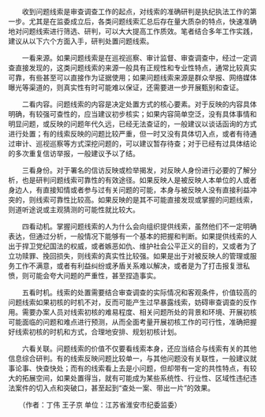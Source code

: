 　　收到问题线索是审查调查工作的起点，对线索的准确研判是执纪执法工作的第一步。尤其是在监委成立后，各类问题线索汇总后存在量大质杂的特点，快速准确地对问题线索进行筛选、研判，可以大大提高工作质效。笔者结合多年工作实践，建议从以下六个方面入手，研判处置问题线索。

　　一看来源。如果问题线索是在巡视巡察、审计监督、审查调查中，经过一定调查直接发现的，这类问题线索的来源一般具有正规性和专业性特点，通常比较真实可靠，有些甚至可以直接作为证据使用；如果问题线索来源是群众举报、网络媒体曝光等渠道的，则真实性有时可能难以保证，还需要进一步开展甄别和查证。

　　二看内容。问题线索的内容是决定处置方式的核心要素。对于反映的内容具体明确，有较强可查性的，应当建议初步核实；如果内容简单空泛，没有具体事情和明显问题，或反映的问题年代久远，已经无法查证的，一般建议以谈话函询的方式进行处置；有的线索反映的问题比较严重，但一时又没有具体切入点，或者有待通过审计、巡视巡察等方式深挖问题的，可以建议暂存待查；对于已经有过具体结论的多次重复信访举报，一般建议予以了结。

　　三看身份。对于署名的信访反映或检举揭发，对反映人身份进行必要的了解分析，也是研判问题线索可靠性的有效途径。如果反映人是被反映人本单位的人或者身边人，有直接知情或者参与过有关问题的可能，本身与被反映人没有直接利益冲突的，则线索可靠性比较高。如果反映的是其不可能直接发现或掌握的问题线索，则道听途说或主观猜测的可能性就比较大。

　　四看动机。掌握问题线索的人为什么会向组织提供线索，虽然他们不一定明确表达，但通过分析，一般情况下能够有一个基本的把握和判断。如果提供线索的人出于捍卫党纪国法的权威，或者嫉恶如仇、维护社会公平正义的目的，又或者为了立功赎罪、挽回损失，则线索的真实性比较强。如果是出于对被反映人的管理或服务工作不满意，或者有利益纠纷或矛盾关系难以解决，或者是为了打击报复泄私愤，则可能会夸大问题的严重性，甚至捏造事实。

　　五看时机。线索的处置需要结合审查调查的实际情况和客观条件，价值较高的问题线索如果初核的时机不对，反而可能产生过早暴露线索，妨碍审查调查的反作用。需要办案人员对线索初核的难易程度、相关问题所处的背景和环境、开展初核可能面临的问题和难点进行预测，从而全面考量开展初核工作的可行性，准确把握好线索初核的时机和方式，合理地安排、规划初核计划。

　　六看关联。问题线索的价值不仅要看线索本身，还应当结合与线索有关的其他信息综合研判。有的线索反映问题比较单一，与其他问题没有关联性，一般建议就事论事、快查快处；而有的线索看上去是小问题，但却带有一定的共性特点，有较大的拓展空间，如果处置得当，就有可能成为某些系统性、行业性、区域性违纪违法案件的切入点和突破口，甚至起到“查处一案、带出一片”的效果。

　　（作者：丁伟 王子京 单位：江苏省淮安市纪委监委）